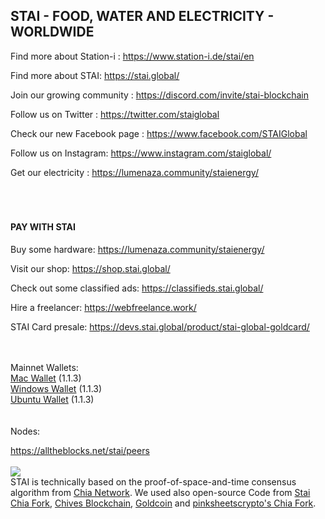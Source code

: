 <p id="station"></p>
<h2>STAI - FOOD, WATER AND ELECTRICITY - WORLDWIDE</h2>

Find more about Station-i : https://www.station-i.de/stai/en

Find more about STAI: https://stai.global/

Join our growing community : https://discord.com/invite/stai-blockchain

Follow us on Twitter : https://twitter.com/staiglobal

Check our new Facebook page : https://www.facebook.com/STAIGlobal

Follow us on Instagram: https://www.instagram.com/staiglobal/

Get our electricity : https://lumenaza.community/staienergy/
<br><br><br><br>

<h4>PAY WITH STAI</h4>

Buy some hardware: https://lumenaza.community/staienergy/

Visit our shop: https://shop.stai.global/

Check out some classified ads: https://classifieds.stai.global/

Hire a freelancer: https://webfreelance.work/

STAI Card presale: https://devs.stai.global/product/stai-global-goldcard/


<br><br>
Mainnet Wallets:<br>
<a href="https://github.com/STATION-I/stai-blockchain/releases/download/1.1.3/Stai-1.1.3.dmg">Mac Wallet</a> (1.1.3)<br>
<a href="https://github.com/STATION-I/stai-blockchain/releases/download/1.1.3/StaiSetup-1.1.3.exe">Windows Wallet</a> (1.1.3)<br>
<a href="https://github.com/STATION-I/stai-blockchain/releases/download/1.1.3/stai-blockchain_1.1.3_amd64.deb">Ubuntu Wallet</a> (1.1.3)<br>
<br><br>
Nodes:

<a href="https://alltheblocks.net/stai/peers">https://alltheblocks.net/stai/peers</a><br><br>
<img src="https://www.station-i.de/wp-content/uploads/2016/07/sw_zuweso_iguru_station-i_gruen.jpg"/>
<br>
STAI is technically based on the proof-of-space-and-time consensus algorithm from <a href="https://github.com/Chia-Network/chia-blockchain/">Chia Network</a>. We used also open-source Code from <a href="https://github.com/STATION-I/stai-blockchain">Stai Chia Fork</a>, <a href="https://github.com/HiveProject2021/chives-blockchain">Chives Blockchain</a>, <a href="https://github.com/Gold-Coin-Network/goldcoin-blockchain">Goldcoin</a> and <a href="https://github.com/pinksheetscrypto/covid-blockchain">pinksheetscrypto's Chia Fork</a>.

